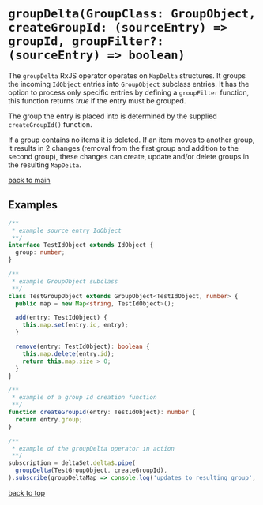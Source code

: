 # `groupDelta(GroupClass: GroupObject, createGroupId: (sourceEntry) => groupId, groupFilter?: (sourceEntry) => boolean)`

The `groupDelta` RxJS operator operates on `MapDelta` structures.
It groups the incoming `IdObject` entries into `GroupObject` subclass entries.
It has the option to process only specific entries by defining a `groupFilter` function,
this function returns _true_ if the entry must be grouped.

The group the entry is placed into is determined by the supplied `createGroupId()` function.

If a group contains no items it is deleted. If an item moves to another group, it results in 2 changes (removal from the first group and addition to the second group), these changes can create, update and/or delete groups in the resulting `MapDelta`. 

[back to main](../../../README.md)

## Examples

``` typescript
/**
 * example source entry IdObject
 **/
interface TestIdObject extends IdObject {
  group: number;
}

/**
 * example GroupObject subclass
 **/
class TestGroupObject extends GroupObject<TestIdObject, number> {
  public map = new Map<string, TestIdObject>();

  add(entry: TestIdObject) {
    this.map.set(entry.id, entry);
  }

  remove(entry: TestIdObject): boolean {
    this.map.delete(entry.id);
    return this.map.size > 0;   
  }
}

/**
 * example of a group Id creation function
 **/
function createGroupId(entry: TestIdObject): number {
  return entry.group;
}

/**
 * example of the groupDelta operator in action
 **/
subscription = deltaSet.delta$.pipe(
  groupDelta(TestGroupObject, createGroupId),
).subscribe(groupDeltaMap => console.log('updates to resulting group', groupDeltaMap));
```
[back to top](#filterdeltafilterfunction-entry--boolean)